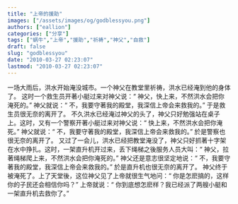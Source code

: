```yaml
---
title: "上帝的援助"
images: ["/assets/images/og/godblessyou.png"]
authors: ["eallion"]
categories: ["分享"]
tags: ["蜗牛","上帝","援助","祈祷","神父","自救"]
draft: false
slug: "godblessyou"
date: "2010-03-27 02:23:07"
lastmod: "2010-03-27 02:23:07"
---
```


一场大雨后，洪水开始淹没城市。一个神父在教堂里祈祷，洪水已经淹到他的身体了。
这时一个救生员开著小艇过来对神父说：&ldquo; 神父，快上来，不然洪水会把你淹死的。&rdquo; 神父就说：&ldquo; 不，我要守著我的殿堂，我深信上帝会来救我的。&rdquo; 于是救生员很无奈的离开了。
不久洪水已经淹过神父的头了，神父只好勉强站在桌子上。这时，又有一个警察开著小艇过来对神父说：&ldquo; 快上来，不然洪水会把你淹死。&rdquo; 神父就说：&ldquo; 不，我要守著我的殿堂，我深信上帝会来救我的。&rdquo; 於是警察也很无奈的离开了。
又过了一会儿，洪水已经把教堂淹没了，神父只好抓著十字架在水中挣扎。这时，一架直升机开过来，丢下绳梯之後服务人员大叫：&ldquo; 神父，拉著绳梯爬上来，不然洪水会把你淹死的。&rdquo; 神父还是意志很坚定地说：&ldquo; 不，我要守著我的殿堂，我深信上帝会来救我的。&rdquo; 於是直升机也很无奈的离开了。
神父终于被淹死了。上了天堂後，这位神父见了上帝就很生气地问：&ldquo; 你是怎麽搞的，这样你的子民还会相信你吗？&rdquo; 上帝就说：&ldquo; 你到底想怎麽样？我已经派了两艘小艇和一架直升机去救你了。&rdquo;
    &nbsp;
